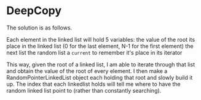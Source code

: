 # DeepCopy

The solution is as follows.

Each element in the linked list will hold 5 variables:
    the value of the root
    its place in the linked list (0 for the last element, N-1 for the first element)
    the next list
    the random list
    a `current` to remember it's place in its iterator


This way, given the root of a linked list, I am able to iterate through that list and obtain the value of the root of every element. I then make a RandomPointerLinkedList object each holding that root and slowly build it up. The index that each linkedlist holds will tell me where to have the random linked list point to (rather than constantly searching). 
